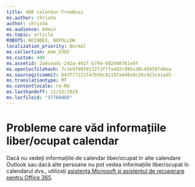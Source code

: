 ```yaml
---
title: 400 calendar-FreeBusy
ms.author: chrisda
author: chrisda
ms.audience: Admin
ms.topic: article
ROBOTS: NOINDEX, NOFOLLOW
localization_priority: Normal
ms.collection: Adm_O365
ms.custom: 400
ms.assetid: 2a4ceadc-242a-492f-b794-682d40781e9f
ms.openlocfilehash: 7c3e9f99f0132f3fffa492c995cd8c45959749ea
ms.sourcegitcommit: b43f77221f47b50c41197a448a9c26c423ce1ad5
ms.translationtype: MT
ms.contentlocale: ro-RO
ms.lasthandoff: 11/15/2019
ms.locfileid: "37768488"
---
```

# <a name="issues-seeing-calendar-freebusy-information"></a>Probleme care văd informațiile liber/ocupat calendar

Dacă nu vedeți informațiile de calendar liber/ocupat în alte calendare Outlook sau dacă alte persoane nu pot vedea informațiile liber/ocupat în calendarul dvs., utilizați [asistența Microsoft și asistentul de recuperare pentru Office 365](https://diagnostics.office.com/).
